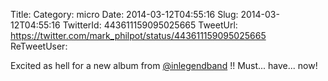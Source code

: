 Title: 
Category: micro
Date: 2014-03-12T04:55:16
Slug: 2014-03-12T04:55:16
TwitterId: 443611159095025665
TweetUrl: https://twitter.com/mark_philpot/status/443611159095025665
ReTweetUser: 

Excited as hell for a new album from [@inlegendband](https://twitter.com/inlegendband) !!  Must... have... now!